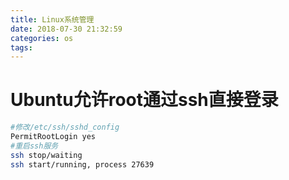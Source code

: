```yaml
---
title: Linux系统管理
date: 2018-07-30 21:32:59
categories: os
tags:
---
```


# Ubuntu允许root通过ssh直接登录

```bash
#修改/etc/ssh/sshd_config
PermitRootLogin yes
#重启ssh服务
ssh stop/waiting
ssh start/running, process 27639
```